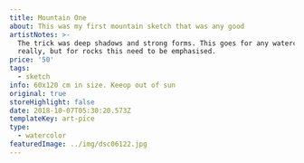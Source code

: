 ```yaml
---
title: Mountain One
about: This was my first mountain sketch that was any good
artistNotes: >-
  The trick was deep shadows and strong forms. This goes for any watercolor
  really, but for rocks this need to be emphasised.
price: '50'
tags:
  - sketch
info: 60x120 cm in size. Keeop out of sun
original: true
storeHighlight: false
date: 2018-10-07T05:30:20.573Z
templateKey: art-pice
type:
  - watercolor
featuredImage: ../img/dsc06122.jpg
---
```


